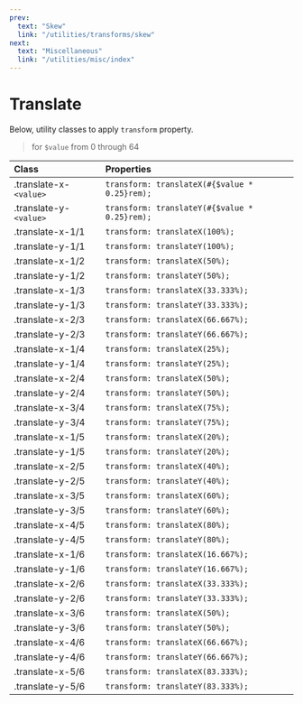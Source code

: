 ```yaml
---
prev:
  text: "Skew"
  link: "/utilities/transforms/skew"
next:
  text: "Miscellaneous"
  link: "/utilities/misc/index"
---
```


# Translate

Below, utility classes to apply `transform` property.

> for `$value` from 0 through 64

| Class                  | Properties                                    |
| :--------------------- | :-------------------------------------------- |
| .translate-x-`<value>` | `transform: translateX(#{$value * 0.25}rem);` |
| .translate-y-`<value>` | `transform: translateY(#{$value * 0.25}rem);` |
| .translate-x-1/1       | `transform: translateX(100%);`                |
| .translate-y-1/1       | `transform: translateY(100%);`                |
| .translate-x-1/2       | `transform: translateX(50%);`                 |
| .translate-y-1/2       | `transform: translateY(50%);`                 |
| .translate-x-1/3       | `transform: translateX(33.333%);`             |
| .translate-y-1/3       | `transform: translateY(33.333%);`             |
| .translate-x-2/3       | `transform: translateX(66.667%);`             |
| .translate-y-2/3       | `transform: translateY(66.667%);`             |
| .translate-x-1/4       | `transform: translateX(25%);`                 |
| .translate-y-1/4       | `transform: translateY(25%);`                 |
| .translate-x-2/4       | `transform: translateX(50%);`                 |
| .translate-y-2/4       | `transform: translateY(50%);`                 |
| .translate-x-3/4       | `transform: translateX(75%);`                 |
| .translate-y-3/4       | `transform: translateY(75%);`                 |
| .translate-x-1/5       | `transform: translateX(20%);`                 |
| .translate-y-1/5       | `transform: translateY(20%);`                 |
| .translate-x-2/5       | `transform: translateX(40%);`                 |
| .translate-y-2/5       | `transform: translateY(40%);`                 |
| .translate-x-3/5       | `transform: translateX(60%);`                 |
| .translate-y-3/5       | `transform: translateY(60%);`                 |
| .translate-x-4/5       | `transform: translateX(80%);`                 |
| .translate-y-4/5       | `transform: translateY(80%);`                 |
| .translate-x-1/6       | `transform: translateX(16.667%);`             |
| .translate-y-1/6       | `transform: translateY(16.667%);`             |
| .translate-x-2/6       | `transform: translateX(33.333%);`             |
| .translate-y-2/6       | `transform: translateY(33.333%);`             |
| .translate-x-3/6       | `transform: translateX(50%);`                 |
| .translate-y-3/6       | `transform: translateY(50%);`                 |
| .translate-x-4/6       | `transform: translateX(66.667%);`             |
| .translate-y-4/6       | `transform: translateY(66.667%);`             |
| .translate-x-5/6       | `transform: translateX(83.333%);`             |
| .translate-y-5/6       | `transform: translateY(83.333%);`             |
